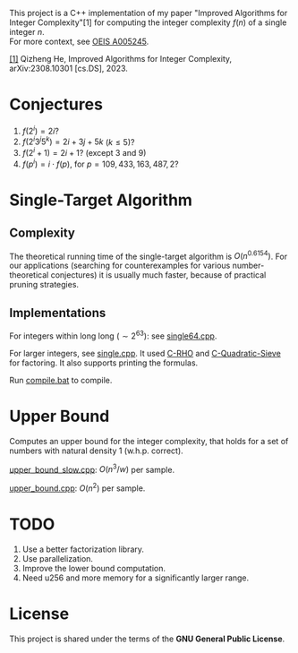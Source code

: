 This project is a C++ implementation of my paper "Improved Algorithms for Integer Complexity"[1] for computing the integer complexity $f(n)$ of a single integer $n$.  
For more context, see [OEIS A005245](https://oeis.org/A005245).

[[1]](https://arxiv.org/pdf/2308.10301.pdf) Qizheng He, Improved Algorithms for Integer Complexity, arXiv:2308.10301 [cs.DS], 2023.


# Conjectures
1. $f(2^i)=2i$?
2. $f(2^i3^j5^k)=2i+3j+5k$ ($k\leq 5$)?
3. $f(2^i+1)=2i+1$? (except 3 and 9)
4. $f(p^i)=i\cdot f(p)$, for $p=109,433,163,487,2$?


# Single-Target Algorithm

## Complexity
The theoretical running time of the single-target algorithm is $O(n^{0.6154})$. For our applications (searching for counterexamples for various number-theoretical conjectures) it is usually much faster, because of practical pruning strategies.

## Implementations
For integers within long long ($\sim 2^{63}$): see [single64.cpp](https://github.com/hqztrue/integer_complexity/blob/main/old/single64.cpp).

For larger integers, see [single.cpp](https://github.com/hqztrue/integer_complexity/blob/main/integer-complexity-128/single.cpp). It used [C-RHO](https://github.com/michel-leonard/C-RHO) and [C-Quadratic-Sieve](https://github.com/michel-leonard/C-Quadratic-Sieve) for factoring. It also supports printing the formulas.

Run [compile.bat]() to compile.


# Upper Bound
Computes an upper bound for the integer complexity, that holds for a set of numbers with natural density 1 (w.h.p. correct).

[upper_bound_slow.cpp](https://github.com/hqztrue/integer_complexity/blob/main/upper_bound/upper_bound_slow.cpp): $O(n^3/w)$ per sample.

[upper_bound.cpp](https://github.com/hqztrue/integer_complexity/blob/main/upper_bound/upper_bound.cpp): $O(n^2)$ per sample.

# TODO
1. Use a better factorization library.
2. Use parallelization.
3. Improve the lower bound computation.
4. Need u256 and more memory for a significantly larger range.


# License
This project is shared under the terms of the **GNU General Public License**.

